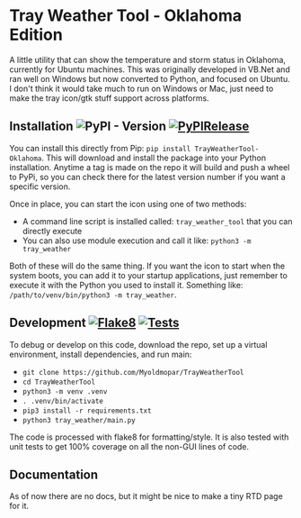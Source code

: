 # Tray Weather Tool - Oklahoma Edition

A little utility that can show the temperature and storm status in Oklahoma, currently for Ubuntu machines.
This was originally developed in VB.Net and ran well on Windows but now converted to Python, and focused on Ubuntu.
I don't think it would take much to run on Windows or Mac, just need to make the tray icon/gtk stuff support across platforms.

## Installation ![PyPI - Version](https://img.shields.io/pypi/v/trayweathertool-oklahoma?color=44cc11) [![PyPIRelease](https://github.com/Myoldmopar/TrayWeatherTool/actions/workflows/release.yml/badge.svg)](https://github.com/Myoldmopar/TrayWeatherTool/actions/workflows/release.yml)

You can install this directly from Pip: `pip install TrayWeatherTool-Oklahoma`.  This will download and install the
package into your Python installation.  Anytime a tag is made on the repo it will build and push a wheel to PyPi, so
you can check there for the latest version number if you want a specific version.

Once in place, you can start the icon using one of two methods:

- A command line script is installed called: `tray_weather_tool` that you can directly execute
- You can also use module execution and call it like: `python3 -m tray_weather`

Both of these will do the same thing.  If you want the icon to start when the system boots, you can add it to your
startup applications, just remember to execute it with the Python you used to install it.  Something like:
`/path/to/venv/bin/python3 -m tray_weather`.

## Development [![Flake8](https://github.com/Myoldmopar/TrayWeatherTool/actions/workflows/flake8.yml/badge.svg)](https://github.com/Myoldmopar/TrayWeatherTool/actions/workflows/flake8.yml) [![Tests](https://github.com/Myoldmopar/TrayWeatherTool/actions/workflows/test.yml/badge.svg)](https://github.com/Myoldmopar/TrayWeatherTool/actions/workflows/test.yml)

To debug or develop on this code, download the repo, set up a virtual environment, install dependencies, and run main:
 - `git clone https://github.com/Myoldmopar/TrayWeatherTool`
 - `cd TrayWeatherTool`
 - `python3 -m venv .venv`
 - `. .venv/bin/activate`
 - `pip3 install -r requirements.txt`
 - `python3 tray_weather/main.py`
 
The code is processed with flake8 for formatting/style.  It is also tested with unit tests to get 100% coverage on
all the non-GUI lines of code.

## Documentation

As of now there are no docs, but it might be nice to make a tiny RTD page for it.
